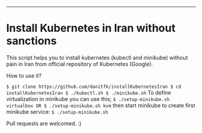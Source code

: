 ------
# Install Kubernetes in Iran without sanctions
This script helps you to install kubernetes (kubectl and minikube) without pain in Iran from official repository of Kubernetes (Google).

How to use it?

`
$ git clone https://github.com/danitfk/installKubernetesIran
$ cd installKubernetesIran
$ ./kubectl.sh
$ ./minikube.sh
`
To define virtualization in minikube you can use this;
`
$ ./setup-minikube.sh virtualbox
OR
$ ./setup-minikube.sh kvm
`
then start minikube to create first minikube service:
`
$ ./setup-minikube.sh
`

Pull requests are welcomed. :)
 
